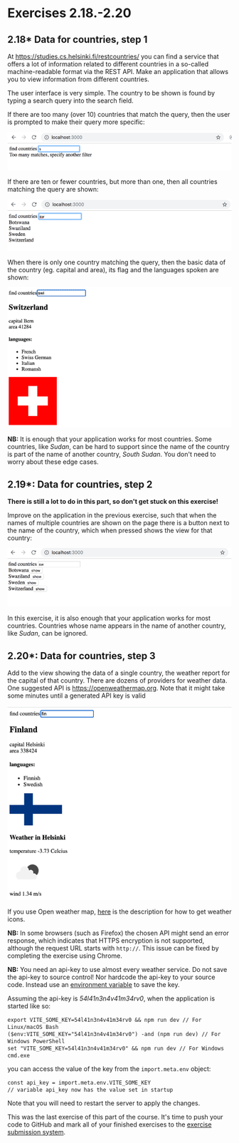 # Exercises 2.18.-2.20

## 2.18\* Data for countries, step 1

At <https://studies.cs.helsinki.fi/restcountries/> you can find a service that offers a lot of information related to different countries in a so-called machine-readable format via the REST API. Make an application that allows you to view information from different countries.

The user interface is very simple. The country to be shown is found by typing a search query into the search field.

If there are too many (over 10) countries that match the query, then the user is prompted to make their query more specific:

![countries1](assets/countries1.png)

If there are ten or fewer countries, but more than one, then all countries matching the query are shown:

![countries2](assets/countries2.png)

When there is only one country matching the query, then the basic data of the country (eg. capital and area), its flag and the languages spoken are shown:

![countries3](assets/countries3.png)

**NB:** It is enough that your application works for most countries. Some countries, like _Sudan_, can be hard to support since the name of the country is part of the name of another country, _South Sudan_. You don't need to worry about these edge cases.

## 2.19\*: Data for countries, step 2

**There is still a lot to do in this part, so don't get stuck on this exercise!**

Improve on the application in the previous exercise, such that when the names of multiple countries are shown on the page there is a button next to the name of the country, which when pressed shows the view for that country:

![countries4](assets/countries4.png)

In this exercise, it is also enough that your application works for most countries. Countries whose name appears in the name of another country, like _Sudan_, can be ignored.

## 2.20\*: Data for countries, step 3

Add to the view showing the data of a single country, the weather report for the capital of that country. There are dozens of providers for weather data. One suggested API is <https://openweathermap.org>. Note that it might take some minutes until a generated API key is valid

![countries5](assets/countries5.png)

If you use Open weather map, [here](https://openweathermap.org/weather-conditions#Icon-list) is the description for how to get weather icons.

**NB:** In some browsers (such as Firefox) the chosen API might send an error response, which indicates that HTTPS encryption is not supported, although the request URL starts with `http://`. This issue can be fixed by completing the exercise using Chrome.

**NB:** You need an api-key to use almost every weather service. Do not save the api-key to source control! Nor hardcode the api-key to your source code. Instead use an [environment variable](https://vitejs.dev/guide/env-and-mode.html) to save the key.

Assuming the api-key is _54l41n3n4v41m34rv0_, when the application is started like so:

```
export VITE_SOME_KEY=54l41n3n4v41m34rv0 && npm run dev // For Linux/macOS Bash
($env:VITE_SOME_KEY="54l41n3n4v41m34rv0") -and (npm run dev) // For Windows PowerShell
set "VITE_SOME_KEY=54l41n3n4v41m34rv0" && npm run dev // For Windows cmd.exe
```

you can access the value of the key from the `import.meta.env` object:

```
const api_key = import.meta.env.VITE_SOME_KEY
// variable api_key now has the value set in startup
```

Note that you will need to restart the server to apply the changes.

This was the last exercise of this part of the course. It's time to push your code to GitHub and mark all of your finished exercises to the [exercise submission system](https://studies.cs.helsinki.fi/stats/courses/fullstackopen).
